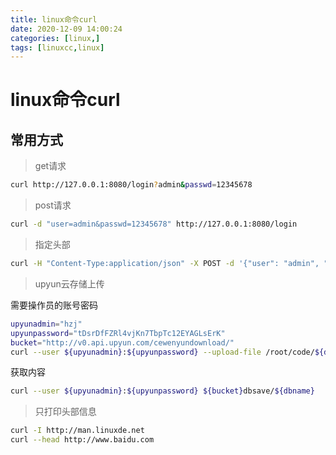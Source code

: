 ```yaml
---
title: linux命令curl
date: 2020-12-09 14:00:24
categories: [linux,]  
tags: [linuxcc,linux]
---
```



<!-- more -->
# linux命令curl


## 常用方式

> get请求

```bash
curl http://127.0.0.1:8080/login?admin&passwd=12345678
```

> post请求

```bash
curl -d "user=admin&passwd=12345678" http://127.0.0.1:8080/login
```

> 指定头部

```bash
curl -H "Content-Type:application/json" -X POST -d '{"user": "admin", "passwd":"12345678"}' http://127.0.0.1:8000/login
```

> upyun云存储上传

需要操作员的账号密码
```bash
upyunadmin="hzj"
upyunpassword="tDsrDfFZRl4vjKn7TbpTc12EYAGLsErK"
bucket="http://v0.api.upyun.com/cewenyundownload/"
curl --user ${upyunadmin}:${upyunpassword} --upload-file /root/code/${dbname} ${bucket}dbsave/${dbname}
```
获取内容
```bash
curl --user ${upyunadmin}:${upyunpassword} ${bucket}dbsave/${dbname}
```

> 只打印头部信息

```bash
curl -I http://man.linuxde.net
curl --head http://www.baidu.com
```